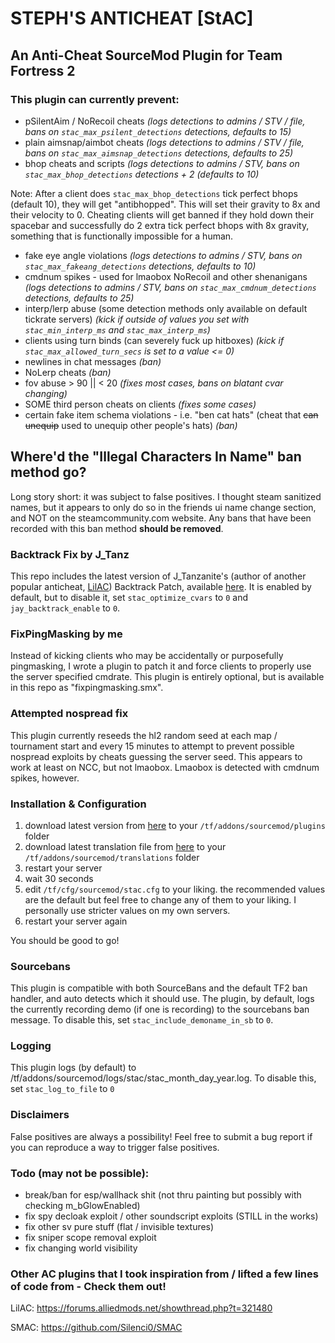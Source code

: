 # STEPH'S ANTICHEAT <span color=#FF69B4>[StAC]</span>

## An Anti-Cheat SourceMod Plugin for Team Fortress 2

### This plugin can currently prevent:
- pSilentAim / NoRecoil cheats
*(logs detections to admins / STV / file, bans on `stac_max_psilent_detections` detections, defaults to 15)*
- plain aimsnap/aimbot cheats
*(logs detections to admins / STV / file, bans on `stac_max_aimsnap_detections` detections, defaults to 25)*
- bhop cheats and scripts
*(logs detections to admins / STV, bans on `stac_max_bhop_detections` detections + 2 (defaults to 10)*

Note: After a client does `stac_max_bhop_detections` tick perfect bhops (default 10), they will get "antibhopped". This will set their gravity to 8x and their velocity to 0. Cheating clients will get banned if they hold down their spacebar and successfully do 2 extra tick perfect bhops with 8x gravity, something that is functionally impossible for a human.

- fake eye angle violations
*(logs detections to admins / STV, bans on `stac_max_fakeang_detections` detections, defaults to 10)*
- cmdnum spikes - used for lmaobox NoRecoil and other shenanigans
*(logs detections to admins / STV, bans on `stac_max_cmdnum_detections` detections, defaults to 25)*
- interp/lerp abuse (some detection methods only available on default tickrate servers)
*(kick if outside of values you set with `stac_min_interp_ms` and `stac_max_interp_ms`)*
- clients using turn binds (can severely fuck up hitboxes)
*(kick if `stac_max_allowed_turn_secs` is set to a value <= 0)*
- newlines in chat messages
*(ban)*
- NoLerp cheats
*(ban)*
- fov abuse > 90 || < 20
*(fixes most cases, bans on blatant cvar changing)*
- SOME third person cheats on clients
*(fixes some cases)*
- certain fake item schema violations - i.e. "ben cat hats" (cheat that ~~can unequip~~ used to unequip other people's hats)
*(ban)*

## Where'd the "Illegal Characters In Name" ban method go?
Long story short: it was subject to false positives. I thought steam sanitized names, but it appears to only do so in the friends ui name change section, and NOT on the steamcommunity.com website. Any bans that have been recorded with this ban method __should be removed__.

### Backtrack Fix by J_Tanz
This repo includes the latest version of J_Tanzanite's (author of another popular anticheat, [LilAC](https://github.com/J-Tanzanite/Little-Anti-Cheat)) Backtrack Patch, available [here](https://github.com/J-Tanzanite/Backtrack-Patch). It is enabled by default, but to disable it, set `stac_optimize_cvars` to `0` and `jay_backtrack_enable` to `0`.

### FixPingMasking by me
Instead of kicking clients who may be accidentally or purposefully pingmasking, I wrote a plugin to patch it and force clients to properly use the server specified cmdrate. This plugin is entirely optional, but is available in this repo as "fixpingmasking.smx".

### Attempted nospread fix
This plugin currently reseeds the hl2 random seed at each map / tournament start and every 15 minutes to attempt to prevent possible nospread exploits by cheats guessing the server seed. This appears to work at least on NCC, but not lmaobox. Lmaobox is detected with cmdnum spikes, however.

### Installation & Configuration
1) download latest version from [here](https://github.com/sapphonie/StAC-tf2/raw/master/plugins/stac.smx) to your `/tf/addons/sourcemod/plugins` folder
2) download latest translation file from [here](https://github.com/sapphonie/StAC-tf2/raw/master/translations/stac.phrases.txt) to your `/tf/addons/sourcemod/translations` folder
3) restart your server
4) wait 30 seconds
5) edit `/tf/cfg/sourcemod/stac.cfg` to your liking. the recommended values are the default but feel free to change any of them to your liking. I personally use stricter values on my own servers.
6) restart your server again

You should be good to go!

### Sourcebans
This plugin is compatible with both SourceBans and the default TF2 ban handler, and auto detects which it should use. The plugin, by default, logs the currently recording demo (if one is recording) to the sourcebans ban message. To disable this, set `stac_include_demoname_in_sb` to `0`.

### Logging
This plugin logs (by default) to /tf/addons/sourcemod/logs/stac/stac_month_day_year.log. To disable this, set `stac_log_to_file` to `0`

### Disclaimers
False positives are always a possibility! Feel free to submit a bug report if you can reproduce a way to trigger false positives.

### Todo (may not be possible):
- break/ban for esp/wallhack shit (not thru painting but possibly with checking m_bGlowEnabled)
- fix spy decloak exploit / other soundscript exploits (STILL in the works)
- fix other sv pure stuff (flat / invisible textures)
- fix sniper scope removal exploit
- fix changing world visibility

### Other AC plugins that I took inspiration from / lifted a few lines of code from - Check them out!

LilAC: https://forums.alliedmods.net/showthread.php?t=321480

SMAC: https://github.com/Silenci0/SMAC

